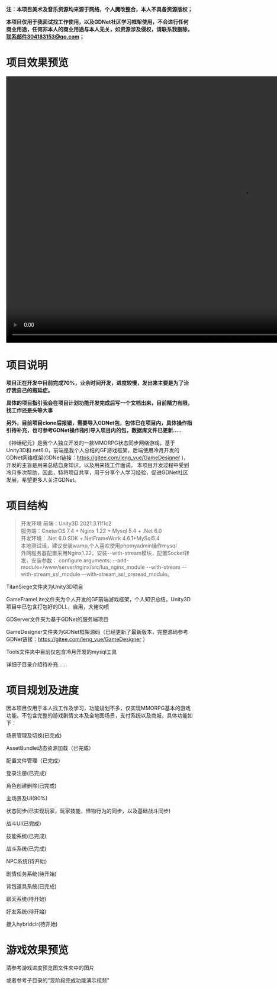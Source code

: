 **注：本项目美术及音乐资源均来源于网络，个人魔改整合，本人不具备资源版权；**

**本项目仅用于我面试找工作使用，以及GDNet社区学习框架使用，不会进行任何商业用途，任何非本人的商业用途与本人无关，如资源涉及侵权，请联系我删除，联系邮件304183153@qq.com；**
# 项目效果预览

<video
src="http://121.89.205.252/titansiege.mp4" controls=""
height=720 
width=1280> 
</video>
# 项目说明
**项目正在开发中目前完成70%，业余时间开发，进度较慢，发出来主要是为了治疗我自己的拖延症。**

**具体的项目指引我会在项目计划功能开发完成后写一个文档出来，目前精力有限，找工作还是头等大事**

**另外，目前项目clone后报错，需要导入GDNet包，包体已在项目内，具体操作指引待补充，也可参考GDNet操作指引导入项目内的包，数据库文件已更新.....**

《神话纪元》是我个人独立开发的一款MMORPG状态同步网络游戏，基于Unity3D和.net6.0，前端是我个人总结的GF游戏框架，后端使用冷月开发的GDNet网络框架(GDNet链接：https://gitee.com/leng_yue/GameDesigner )， 开发的主旨是用来总结自身知识，以及用来找工作面试。
本项目开发过程中受到冷月多次帮助，因此，特将项目共享，用于分享个人学习经验，促进GDNet社区发展，希望更多人关注GDNet。


# 项目结构
>开发环境
前端：Unity3D 2021.3.11f1c2  
服务端：CneterOS 7.4 + Nginx 1.22 + Mysql 5.4 + .Net 6.0   
开发环境：.Net 6.0 SDK +.NetFrameWork 4.6.1+MySql5.4   
本地测试话，建议安装wamp,个人喜欢使用phpmyadmin操作mysql   
外网服务器配置采用Nginx1.22，安装--with-stream模块，配置Socket转发，安装参数：
configure arguments: --add-module=/www/server/nginx/src/lua_nginx_module --with-stream --with-stream_ssl_module --with-stream_ssl_preread_module。

TitanSiege文件夹为Unity3D项目

GameFrameLite文件夹为个人开发的GF前端游戏框架，个人知识总结，Unity3D项目中已包含打包好的DLL，自用，大佬勿喷

GDServer文件夹为基于GDNet的服务端项目

GameDesigner文件夹为GDNet框架源码（已经更新了最新版本，完整源码参考GDNet链接：https://gitee.com/leng_yue/GameDesigner ）

Tools文件夹中目前仅包含冷月开发的mysql工具

详细子目录介绍待补充......
# 项目规划及进度
因本项目仅用于本人找工作及学习，功能规划不多，仅实现MMORPG基本的游戏功能，不包含完整的游戏剧情文本及全地图场景，支付系统以及商城，具体功能如下：

场景管理及切换(已完成)

AssetBundle动态资源加载（已完成）

配置文件管理（已完成）

登录注册(已完成)

角色创建删除(已完成)

主场景及UI(80%)

状态同步(已实现玩家，玩家技能，怪物行为的同步，以及基础战斗同步)

战斗UI(已完成)

技能系统(已完成)

战斗系统(已完成)

NPC系统(待开始)

剧情任务系统(待开始)

背包道具系统(已完成)

聊天系统(待开始)

好友系统(待开始)

接入hybridclr(待开始)

# 游戏效果预览
清参考游戏进度预览图文件夹中的图片

或者参考子目录的“现阶段完成功能演示视频”